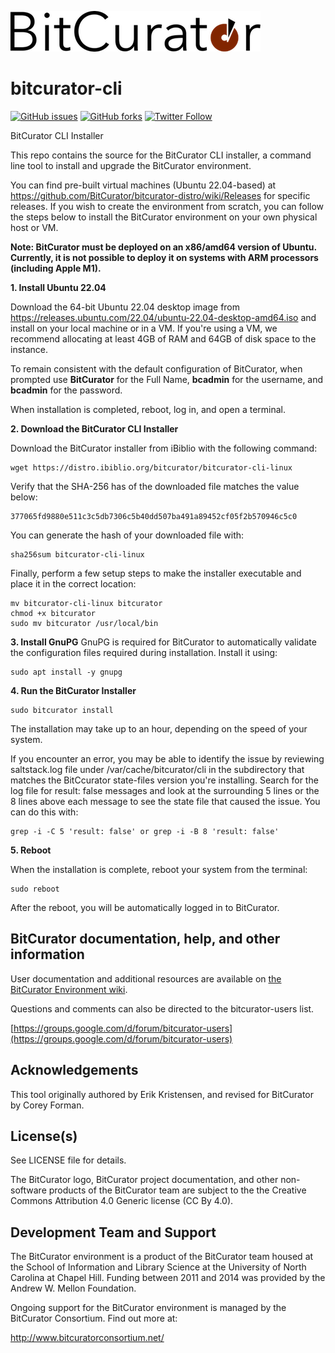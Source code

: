 ![Logo](https://github.com/BitCurator/bitcurator.github.io/blob/main/logos/BitCurator-Basic-400px.png)

# bitcurator-cli

[![GitHub issues](https://img.shields.io/github/issues/bitcurator/bitcurator-salt.svg)](https://github.com/bitcurator/bitcurator-salt/issues)
[![GitHub forks](https://img.shields.io/github/forks/bitcurator/bitcurator-salt.svg)](https://github.com/bitcurator/bitcurator-salt/network)
[![Twitter Follow](https://img.shields.io/twitter/follow/bitcurator.svg?style=social&label=Follow)](https://twitter.com/bitcurator)

BitCurator CLI Installer

This repo contains the source for the BitCurator CLI installer, a command line tool to install and upgrade the BitCurator environment.

You can find pre-built virtual machines (Ubuntu 22.04-based) at https://github.com/BitCurator/bitcurator-distro/wiki/Releases for specific releases. If you wish to create the environment from scratch, you can follow the steps below to install the BitCurator environment on your own physical host or VM.

**Note: BitCurator must be deployed on an x86/amd64 version of Ubuntu. Currently, it is not possible to deploy it on systems with ARM processors (including Apple M1).**

**1. Install Ubuntu 22.04**

Download the 64-bit Ubuntu 22.04 desktop image from https://releases.ubuntu.com/22.04/ubuntu-22.04-desktop-amd64.iso and install on your local machine or in a VM. If you're using a VM, we recommend allocating at least 4GB of RAM and 64GB of disk space to the instance.

To remain consistent with the default configuration of BitCurator, when prompted use **BitCurator** for the Full Name, **bcadmin** for the username, and **bcadmin** for the password.

When installation is completed, reboot, log in, and open a terminal.

**2. Download the BitCurator CLI Installer**

Download the BitCurator installer from iBiblio with the following command:

```shell
wget https://distro.ibiblio.org/bitcurator/bitcurator-cli-linux
```

Verify that the SHA-256 has of the downloaded file matches the value below:

```shell
377065fd9880e511c3c5db7306c5b40dd507ba491a89452cf05f2b570946c5c0
```

You can generate the hash of your downloaded file with:

```shell
sha256sum bitcurator-cli-linux
```

Finally, perform a few setup steps to make the installer executable and place it in the correct location:

```shell
mv bitcurator-cli-linux bitcurator
chmod +x bitcurator
sudo mv bitcurator /usr/local/bin
```

**3. Install GnuPG**
GnuPG is required for BitCurator to automatically validate the configuration files required during installation. Install it using:

```
sudo apt install -y gnupg
```

**4. Run the BitCurator Installer**

```
sudo bitcurator install
```

The installation may take up to an hour, depending on the speed of your system.

If you encounter an error, you may be able to identify the issue by reviewing saltstack.log file under /var/cache/bitcurator/cli in the subdirectory that matches the BitCcurator state-files version you're installing. Search for the log file for result: false messages and look at the surrounding 5 lines or the 8 lines above each message to see the state file that caused the issue. You can do this with:

```shell
grep -i -C 5 'result: false' or grep -i -B 8 'result: false'
```

**5. Reboot**

When the installation is complete, reboot your system from the terminal:

```shell
sudo reboot
```

After the reboot, you will be automatically logged in to BitCurator.

## BitCurator documentation, help, and other information

User documentation and additional resources are available on
[the BitCurator Environment wiki](https://confluence.educopia.org/display/BC).

Questions and comments can also be directed to the bitcurator-users list.

[https://groups.google.com/d/forum/bitcurator-users](https://groups.google.com/d/forum/bitcurator-users)

## Acknowledgements

This tool originally authored by Erik Kristensen, and revised for BitCurator by Corey Forman.

## License(s)

See LICENSE file for details. 

The BitCurator logo, BitCurator project documentation, and other non-software products of the BitCurator team are subject to the the Creative Commons Attribution 4.0 Generic license (CC By 4.0).

## Development Team and Support

The BitCurator environment is a product of the BitCurator team housed at the School of Information and Library Science at the University of North Carolina at Chapel Hill. Funding between 2011 and 2014 was provided by the Andrew W. Mellon Foundation.

Ongoing support for the BitCurator environment is managed by the BitCurator Consortium. Find out more at:

http://www.bitcuratorconsortium.net/

